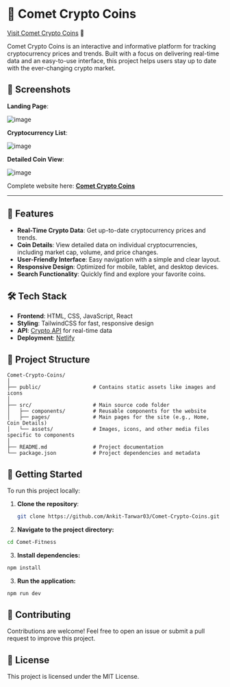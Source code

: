 # 🌠 Comet Crypto Coins

[Visit Comet Crypto Coins](https://cometcryptocoins.netlify.app) 🚀

Comet Crypto Coins is an interactive and informative platform for tracking cryptocurrency prices and trends. Built with a focus on delivering real-time data and an easy-to-use interface, this project helps users stay up to date with the ever-changing crypto market.

## 📸 Screenshots

**Landing Page**:

![image](https://github.com/user-attachments/assets/cb642961-3cf2-4442-867a-920bd15cb03c)

**Cryptocurrency List**:

![image](https://github.com/user-attachments/assets/db7cae11-e5e5-4a7f-9329-be9d2f7c7a80)

**Detailed Coin View**:

![image](https://github.com/user-attachments/assets/f7613c3a-00cc-4ec8-859d-16448c9c388c)

Complete website here: **[Comet Crypto Coins](https://cometcryptocoins.netlify.app/)**


---

## 🎯 Features

- **Real-Time Crypto Data**: Get up-to-date cryptocurrency prices and trends.
- **Coin Details**: View detailed data on individual cryptocurrencies, including market cap, volume, and price changes.
- **User-Friendly Interface**: Easy navigation with a simple and clear layout.
- **Responsive Design**: Optimized for mobile, tablet, and desktop devices.
- **Search Functionality**: Quickly find and explore your favorite coins.

## 🛠️ Tech Stack

- **Frontend**: HTML, CSS, JavaScript, React
- **Styling**: TailwindCSS for fast, responsive design
- **API**: [Crypto API](https://www.coingecko.com/) for real-time data
- **Deployment**: [Netlify](https://www.netlify.com/)

## 📂 Project Structure

```plaintext
Comet-Crypto-Coins/
│
├── public/                 # Contains static assets like images and icons
│
├── src/                    # Main source code folder
│   ├── components/         # Reusable components for the website
│   ├── pages/              # Main pages for the site (e.g., Home, Coin Details)
│   └── assets/             # Images, icons, and other media files specific to components
│
├── README.md               # Project documentation
└── package.json            # Project dependencies and metadata
```
## 🚀 Getting Started

To run this project locally:

1. **Clone the repository**:
   ```bash
   git clone https://github.com/Ankit-Tanwar03/Comet-Crypto-Coins.git
   ```
2. **Navigate to the project directory:**
  ```bash
  cd Comet-Fitness
  ```
3. **Install dependencies:**
  ```bash
  npm install
  ```
3. **Run the application:**
  ```bash
  npm run dev
  ```

## 🎨 Contributing

Contributions are welcome! Feel free to open an issue or submit a pull request to improve this project.

## 📜 License

This project is licensed under the MIT License.
